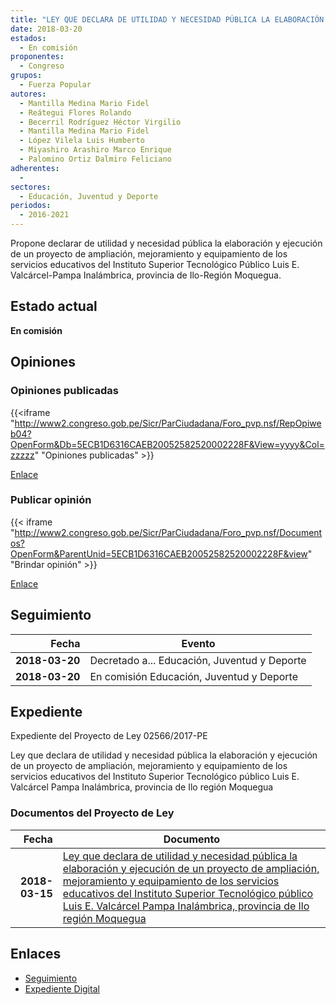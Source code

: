 ```yaml
---
title: "LEY QUE DECLARA DE UTILIDAD Y NECESIDAD PÚBLICA LA ELABORACIÓN Y EJECUCIÓN DE UN PROYECTO DE AMPLIACIÓN, MEJORAMIENTO Y EQUIPAMIENTO DE LOS SERVICIOS EDUCATIVOS DEL INSTITUTO SUPERIOR TECNOLÓGICO PÚBLICO LUIS E. VALCÁRCEL-PAMPA INALÁMBRICA, PROVINCIA DE ILO-REGIÓN MOQUEGUA"
date: 2018-03-20
estados: 
  - En comisión
proponentes: 
  - Congreso
grupos: 
  - Fuerza Popular
autores: 
  - Mantilla Medina Mario Fidel
  - Reátegui Flores Rolando
  - Becerril Rodríguez Héctor Virgilio
  - Mantilla Medina Mario Fidel
  - López Vilela Luis Humberto
  - Miyashiro Arashiro Marco Enrique
  - Palomino Ortiz Dalmiro Feliciano
adherentes: 
  - 
sectores: 
  - Educación, Juventud y Deporte
periodos: 
  - 2016-2021
---
```


Propone declarar de utilidad y necesidad pública la elaboración y ejecución de un proyecto de ampliación, mejoramiento y equipamiento de los servicios educativos del Instituto Superior Tecnológico Público Luis E. Valcárcel-Pampa Inalámbrica, provincia de Ilo-Región Moquegua.


## Estado actual

**En comisión**

## Opiniones

### Opiniones publicadas

{{<iframe "http://www2.congreso.gob.pe/Sicr/ParCiudadana/Foro_pvp.nsf/RepOpiweb04?OpenForm&Db=5ECB1D6316CAEB20052582520002228F&View=yyyy&Col=zzzzz" "Opiniones publicadas" >}}

[Enlace](http://www2.congreso.gob.pe/Sicr/ParCiudadana/Foro_pvp.nsf/RepOpiweb04?OpenForm&Db=5ECB1D6316CAEB20052582520002228F&View=yyyy&Col=zzzzz)
### Publicar opinión

{{< iframe "http://www2.congreso.gob.pe/Sicr/ParCiudadana/Foro_pvp.nsf/Documentos?OpenForm&ParentUnid=5ECB1D6316CAEB20052582520002228F&view" "Brindar opinión" >}}

[Enlace](http://www2.congreso.gob.pe/Sicr/ParCiudadana/Foro_pvp.nsf/Documentos?OpenForm&ParentUnid=5ECB1D6316CAEB20052582520002228F&view)

## Seguimiento

| Fecha | Evento |
|------:|--------|
| **2018-03-20** | Decretado a... Educación, Juventud y Deporte|
| **2018-03-20** | En comisión Educación, Juventud y Deporte|


## Expediente

Expediente del Proyecto de Ley 02566/2017-PE

Ley que declara de utilidad y necesidad pública la elaboración y ejecución de un proyecto de ampliación, mejoramiento y equipamiento de los servicios educativos del Instituto Superior Tecnológico público Luis E. Valcárcel Pampa Inalámbrica, provincia de Ilo región Moquegua


### Documentos del Proyecto de Ley

| Fecha | Documento |
|------:|--------|
| **2018-03-15** | [Ley que declara de utilidad y necesidad pública la elaboración y ejecución de un proyecto de ampliación, mejoramiento y equipamiento de los servicios educativos del Instituto Superior Tecnológico público Luis E. Valcárcel Pampa Inalámbrica, provincia de Ilo región Moquegua](http://www.leyes.congreso.gob.pe/Documentos/2016_2021/Proyectos_de_Ley_y_de_Resoluciones_Legislativas/PL0256620180315..pdf) |

## Enlaces 

- [Seguimiento](http://www2.congreso.gob.pe/Sicr/TraDocEstProc/CLProLey2016.nsf/f7fff46988ca05b1052578e100829cc7/19f3e9527f8c703305258251007c9af3?OpenDocument)
- [Expediente Digital](http://www2.congreso.gob.pe/Sicr/TraDocEstProc/CLProLey2016.nsf/f7fff46988ca05b1052578e100829cc7/19f3e9527f8c703305258251007c9af3?OpenDocument&Click=05257FB7005EB655.eb71d0cf91d8294e05256cdf006b5706/$Body/0.1C6C)
